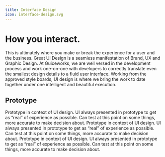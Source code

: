 ```yaml
---
title: Interface Design
icon: interface-design.svg
---
```


# How you interact.

This is ultimately where you make or break the experience for a user and the
business. Great UI Design is a seamless manifestation of Brand, UX and Graphic
Design. At Guiceworks, we are well versed in the development process and work
one-on-one with developers to correctly translate even the smallest design
details to a fluid user interface. Working from the approved style boards, UI
design is where we bring the work to date together under one intelligent and
beautiful execution. 

## Prototype

Prototype in context of UI design. UI always presented in prototype to get as
“real” of experience as possible. Can test at this point on some things, more
accurate to make decision about. Prototype in context of UI design. UI always
presented in prototype to get as “real” of experience as possible. Can test at
this point on some things, more accurate to make decision about. Prototype in
context of UI design. UI always presented in prototype to get as “real” of
experience as possible. Can test at this point on some things, more accurate to
make decision about. 
